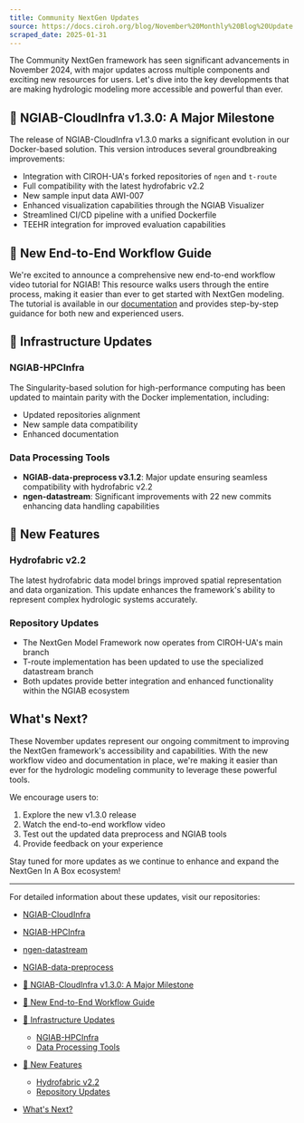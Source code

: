 ```yaml
---
title: Community NextGen Updates
source: https://docs.ciroh.org/blog/November%20Monthly%20Blog%20Update
scraped_date: 2025-01-31
---
```


The Community NextGen framework has seen significant advancements in November 2024, with major updates across multiple components and exciting new resources for users. Let's dive into the key developments that are making hydrologic modeling more accessible and powerful than ever.

## 🎉 NGIAB-CloudInfra v1.3.0: A Major Milestone

The release of NGIAB-CloudInfra v1.3.0 marks a significant evolution in our Docker-based solution. This version introduces several groundbreaking improvements:

- Integration with CIROH-UA's forked repositories of `ngen` and `t-route`
- Full compatibility with the latest hydrofabric v2.2
- New sample input data AWI-007
- Enhanced visualization capabilities through the NGIAB Visualizer
- Streamlined CI/CD pipeline with a unified Dockerfile
- TEEHR integration for improved evaluation capabilities

## 📝 New End-to-End Workflow Guide

We're excited to announce a comprehensive new end-to-end workflow video tutorial for NGIAB! This resource walks users through the entire process, making it easier than ever to get started with NextGen modeling. The tutorial is available in our [documentation](https://docs.ciroh.org/training-NGIAB-101) and provides step-by-step guidance for both new and experienced users.

## 🔄 Infrastructure Updates

### NGIAB-HPCInfra

The Singularity-based solution for high-performance computing has been updated to maintain parity with the Docker implementation, including:

- Updated repositories alignment
- New sample data compatibility
- Enhanced documentation

### Data Processing Tools

- **NGIAB-data-preprocess v3.1.2**: Major update ensuring seamless compatibility with hydrofabric v2.2
- **ngen-datastream**: Significant improvements with 22 new commits enhancing data handling capabilities

## 🌟 New Features

### Hydrofabric v2.2

The latest hydrofabric data model brings improved spatial representation and data organization. This update enhances the framework's ability to represent complex hydrologic systems accurately.

### Repository Updates

- The NextGen Model Framework now operates from CIROH-UA's main branch
- T-route implementation has been updated to use the specialized datastream branch
- Both updates provide better integration and enhanced functionality within the NGIAB ecosystem

## What's Next?

These November updates represent our ongoing commitment to improving the NextGen framework's accessibility and capabilities. With the new workflow video and documentation in place, we're making it easier than ever for the hydrologic modeling community to leverage these powerful tools.

We encourage users to:

1. Explore the new v1.3.0 release
2. Watch the end-to-end workflow video
3. Test out the updated data preprocess and NGIAB tools
4. Provide feedback on your experience

Stay tuned for more updates as we continue to enhance and expand the NextGen In A Box ecosystem!

* * *

For detailed information about these updates, visit our repositories:

- [NGIAB-CloudInfra](https://github.com/CIROH-UA/NGIAB-CloudInfra)
- [NGIAB-HPCInfra](https://github.com/CIROH-UA/NGIAB-HPCInfra)
- [ngen-datastream](https://github.com/CIROH-UA/ngen-datastream)
- [NGIAB-data-preprocess](https://github.com/CIROH-UA/NGIAB_data_preprocess)

- [🎉 NGIAB-CloudInfra v1.3.0: A Major Milestone](#-ngiab-cloudinfra-v130-a-major-milestone)
- [📝 New End-to-End Workflow Guide](#-new-end-to-end-workflow-guide)
- [🔄 Infrastructure Updates](#-infrastructure-updates)
  - [NGIAB-HPCInfra](#ngiab-hpcinfra)
  - [Data Processing Tools](#data-processing-tools)
- [🌟 New Features](#-new-features)
  - [Hydrofabric v2.2](#hydrofabric-v22)
  - [Repository Updates](#repository-updates)
- [What's Next?](#whats-next)